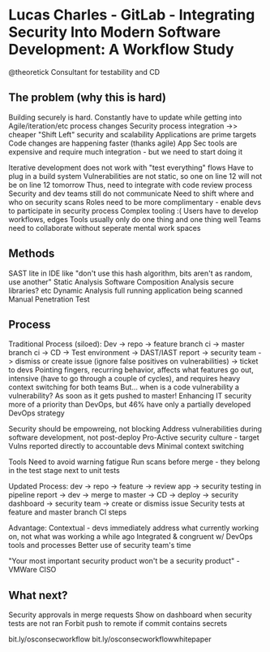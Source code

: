 # Lucas Charles - GitLab - Integrating Security Into Modern Software Development: A Workflow Study

@theoretick
Consultant for testability and CD

## The problem (why this is hard)
Building securely is hard.  Constantly have to update while getting into Agile/iteration/etc process changes
Security process integration ->> cheaper
"Shift Left" security and scalability
Applications are prime targets
Code changes are happening faster (thanks agile)
App Sec tools are expensive and require much integration - but we need to start doing it

Iterative development does not work with "test everything" flows
    Have to plug in a build system
    Vulnerabilities are not static, so one on line 12 will not be on line 12 tomorrow
    Thus, need to integrate with code review process
Security and dev teams still do not communicate
    Need to shift where and who on security scans
    Roles need to be more complimentary - enable devs to participate in security process
Complex tooling :(
    Users have to develop workflows, edges
    Tools usually only do one thing and one thing well
Teams need to collaborate without seperate mental work spaces


## Methods
SAST lite in IDE
    like "don't use this hash algorithm, bits aren't as random, use another"
Static Analysis
Software Composition Analysis
    secure libraries? etc
Dynamic Analysis
    full running application being scanned
Manual Penetration Test


## Process
Traditional Process (siloed):
Dev -> repo -> feature branch ci -> master branch ci -> CD -> Test environment -> DAST/IAST report -> security team -> dismiss or create issue (ignore false positives on vulnerabilities) -> ticket to devs
Pointing fingers, recurring behavior, affects what features go out, intensive (have to go through a couple of cycles), and requires heavy context switching for both teams
But... when is a code vulnerability a vulnerability? As soon as it gets pushed to master!
Enhancing IT security more of a priority than DevOps, but 46% have only a partially developed DevOps strategy

Security should be empowreing, not blocking
Address vulnerabilities during software development, not post-deploy
Pro-Active security culture - target
Vulns reported directly to accountable devs
Minimal context switching

Tools
Need to avoid warning fatigue
Run scans before merge - they belong in the test stage next to unit tests

Updated Process:
dev -> repo -> feature -> review app -> security testing in pipeline report -> dev
                        -> merge to master -> CD -> deploy -> security dashboard -> security team -> create or dismiss issue
Security tests at feature and master branch CI steps

Advantage:
    Contextual - devs immediately address what currently working on, not what was working a while ago
    Integrated & congruent w/ DevOps tools and processes
    Better use of security team's time

"Your most important security product won't be a security product" - VMWare CISO


## What next?
Security approvals in merge requests
Show on dashboard when security tests are not ran
Forbit push to remote if commit contains secrets

bit.ly/osconsecworkflow
bit.ly/osconsecworkflowwhitepaper